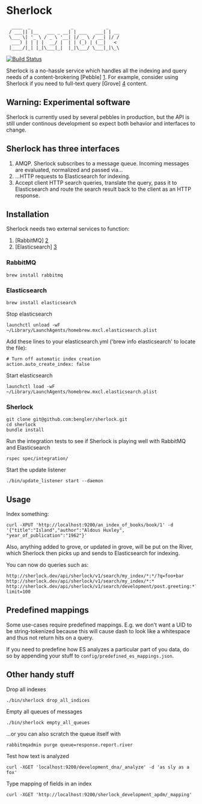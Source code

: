 # Sherlock
```
  ____  _               _            _    
 / ___|| |__   ___ _ __| | ___   ___| | __
 \___ \| '_ \ / _ \ '__| |/ _ \ / __| |/ /
  ___) | | | |  __/ |  | | (_) | (__|   <
 |____/|_| |_|\___|_|  |_|\___/ \___|_|\_\
```

[![Build Status](https://semaphoreapp.com/api/v1/projects/ef5dcc4d6e420430033d8928194536f7784316e1/28278/badge.png)](https://semaphoreapp.com/projects/1579/branches/28278)

Sherlock is a no-hassle service which handles all the indexing and query needs of a content-brokering [Pebble] [1]. For example, consider using Sherlock if you need to full-text query [Grove] [4] content.

## Warning: Experimental software

Sherlock is currently used by several pebbles in production, but the API is still under continous development so expect both behavior and interfaces to change.

## Sherlock has three interfaces

1. AMQP. Sherlock subscribes to a message queue. Incoming messages are evaluated, normalized and passed via…
2. ...HTTP requests to Elasticsearch for indexing.
3. Accept client HTTP search queries, translate the query, pass it to Elasticsearch and route the search result back to the client as an HTTP response.

## Installation

Sherlock needs two external services to function:

1. [RabbitMQ] [2]
2. [Elasticsearch] [3]

### RabbitMQ

	brew install rabbitmq

### Elasticsearch

	brew install elasticsearch

Stop elasticsearch

	launchctl unload -wF ~/Library/LaunchAgents/homebrew.mxcl.elasticsearch.plist

Add these lines to your elasticsearch.yml ('brew info elasticsearch' to locate the file):

    # Turn off automatic index creation
    action.auto_create_index: false

Start elasticsearch

	launchctl load -wF ~/Library/LaunchAgents/homebrew.mxcl.elasticsearch.plist

### Sherlock

	git clone git@github.com:bengler/sherlock.git
	cd sherlock
	bundle install

Run the integration tests to see if Sherlock is playing well with RabbitMQ and Elasticsearch

	rspec spec/integration/

Start the update listener

	./bin/update_listener start --daemon

## Usage

Index something:

	curl -XPUT 'http://localhost:9200/an_index_of_books/book/1' -d '{"title":"Island","author":"Aldous Huxley", "year_of_publication":"1962"}'

Also, anything added to grove, or updated in grove, will be put on the River, which Sherlock then picks up and sends to Elasticsearch for indexing.

You can now do queries such as:

	http://sherlock.dev/api/sherlock/v1/search/my_index/*:*/?q=foo+bar
	http://sherlock.dev/api/sherlock/v1/search/my_index/*:*
	http://sherlock.dev/api/sherlock/v1/search/development/post.greeting:*?limit=100


## Predefined mappings

Some use-cases require predefined mappings. E.g. we don't want a UID to be string-tokenized because this will cause dash to look like a whitespace and thus not return hits on a query.

If you need to predefine how ES analyzes a particular part of you data, do so by appending your stuff to `config/predefined_es_mappings.json`.


## Other handy stuff

Drop all indexes

	./bin/sherlock drop_all_indices

Empty all queues of messages

	./bin/sherlock empty_all_queues

...or you can also scratch the queue itself with

	rabbitmqadmin purge queue=response.report.river

Test how text is analyzed

	curl -XGET 'localhost:9200/development_dna/_analyze' -d 'as sly as a fox'

Type mapping of fields in an index

	curl -XGET 'http://localhost:9200/sherlock_development_apdm/_mapping'


[1]:	http://pebblestack.org	"Pebblestack"

[2]:	http://rabbitmq.com		"Rabbitmq"

[3]: http://elasticsearch.org	"Elasticsearch"

[4]: https://github.com/bengler/grove	"Grove"
